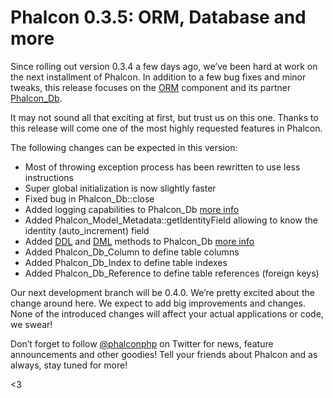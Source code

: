 <!--
slug: phalcon-0-3-5-orm-database-and-more
date: Wed May 02 2012 19:01:00 GMT-0400 (EDT)
tags: phalcon, php, programming, frameworks
title: Phalcon 0.3.5: ORM, Database and more
id: 22282490948
link: http://blog.phalconphp.com/post/22282490948/phalcon-0-3-5-orm-database-and-more
raw: {"blog_name":"phalconphp","id":22282490948,"post_url":"http://blog.phalconphp.com/post/22282490948/phalcon-0-3-5-orm-database-and-more","slug":"phalcon-0-3-5-orm-database-and-more","type":"text","date":"2012-05-02 23:01:00 GMT","timestamp":1335999660,"state":"published","format":"html","reblog_key":"dZK2aI5w","tags":["phalcon","php","programming","frameworks"],"short_url":"http://tmblr.co/Z6PumvKm8zH4","highlighted":[],"note_count":0,"source_url":"http://phalconphp.com/download","source_title":"phalconphp.com","title":"Phalcon 0.3.5: ORM, Database and more","body":"<p>Since rolling out version 0.3.4 a few days ago, we’ve been hard at work on the next installment of Phalcon. In addition to a few bug fixes and minor tweaks, this release focuses on the <a href=\"http://phalconphp.com/documentation/models\">ORM</a> component and its partner <a href=\"http://phalconphp.com/documentation/db\">Phalcon_Db</a>.</p>\n<p>It may not sound all that exciting at first, but trust us on this one. Thanks to this release will come one of the most highly requested features in Phalcon. </p>\n<p>The following changes can be expected in this version:</p>\n<ul><li>Most of throwing exception process has been rewritten to use less instructions</li>\n<li>Super global initialization is now slightly faster</li>\n<li>Fixed bug in Phalcon_Db:<span class=\"GRcorrect\" id=\"GRmark_1538ed0efb6be13f17b680c5fd6a41bacca7c068_::0\">:</span>close</li>\n<li>Added logging capabilities to Phalcon_Db <a href=\"http://phalconphp.com/documentation/db#logging\">more info</a></li>\n<li>Added Phalcon_Model_Metadata:<span class=\"GRcorrect\" id=\"GRmark_c71f292951925d6cc103e90c2b7a6293e4588107_::0\">:</span><span class=\"GRcorrect\" id=\"GRmark_c71f292951925d6cc103e90c2b7a6293e4588107_getIdentityField:1\">getIdentityField</span> allowing to know the identity (auto_increment) field</li>\n<li>Added <a href=\"http://en.wikipedia.org/wiki/Data_Definition_Language\">DDL</a> and <a href=\"http://en.wikipedia.org/wiki/Data_Manipulation_Language\">DML</a> methods to Phalcon_Db <a href=\"http://phalconphp.com/documentation/db#altering\">more info</a></li>\n<li>Added Phalcon_Db_Column to define table columns</li>\n<li>Added Phalcon_Db_Index to define table indexes</li>\n<li>Added Phalcon_Db_Reference to define table references (foreign keys)</li>\n</ul><p>Our next development branch will be 0.4.0. We&rsquo;re pretty excited about the change around here. We expect to add big improvements and changes. None of the introduced changes will affect your actual applications or code, we swear!</p>\n<p>Don’t forget to follow <a href=\"https://twitter.com/#/phalconphp\">@phalconphp</a> on Twitter for news, feature announcements and other goodies! Tell your friends about Phalcon and as always, stay tuned for more!</p>\n<p>&lt;3</p>","reblog":{"tree_html":"","comment":"<p>Since rolling out version 0.3.4 a few days ago, we&rsquo;ve been hard at work on the next installment of Phalcon. In addition to a few bug fixes and minor tweaks, this release focuses on the <a href=\"http://phalconphp.com/documentation/models\">ORM</a> component and its partner <a href=\"http://phalconphp.com/documentation/db\">Phalcon_Db</a>.</p>\n<p>It may not sound all that exciting at first, but trust us on this one. Thanks to this release will come one of the most highly requested features in Phalcon.&nbsp;</p>\n<p>The following changes can be expected in this version:</p>\n<ul><li>Most of throwing exception process has been rewritten to use less instructions</li>\n<li>Super global initialization is now slightly faster</li>\n<li>Fixed bug in Phalcon_Db:<span class=\"GRcorrect\" id=\"GRmark_1538ed0efb6be13f17b680c5fd6a41bacca7c068_::0\">:</span>close</li>\n<li>Added logging capabilities to Phalcon_Db <a href=\"http://phalconphp.com/documentation/db#logging\">more info</a></li>\n<li>Added Phalcon_Model_Metadata:<span class=\"GRcorrect\" id=\"GRmark_c71f292951925d6cc103e90c2b7a6293e4588107_::0\">:</span><span class=\"GRcorrect\" id=\"GRmark_c71f292951925d6cc103e90c2b7a6293e4588107_getIdentityField:1\">getIdentityField</span> allowing to know the identity (auto_increment) field</li>\n<li>Added <a href=\"http://en.wikipedia.org/wiki/Data_Definition_Language\">DDL</a> and <a href=\"http://en.wikipedia.org/wiki/Data_Manipulation_Language\">DML</a> methods to Phalcon_Db <a href=\"http://phalconphp.com/documentation/db#altering\">more info</a></li>\n<li>Added Phalcon_Db_Column to define table columns</li>\n<li>Added Phalcon_Db_Index to define table indexes</li>\n<li>Added Phalcon_Db_Reference to define table references (foreign keys)</li>\n</ul><p>Our next development branch will be 0.4.0. We&rsquo;re pretty excited about the change around here. We expect to add big improvements and changes. None of the introduced changes will affect your actual applications or code, we swear!</p>\n<p>Don&rsquo;t forget to follow <a href=\"https://twitter.com/#/phalconphp\">@phalconphp</a> on Twitter for news, feature announcements and other goodies! Tell your friends about Phalcon and as always, stay tuned for more!</p>\n<p>&lt;3</p>"},"trail":[{"blog":{"name":"phalconphp","theme":{"header_full_width":1117,"header_full_height":426,"header_focus_width":758,"header_focus_height":426,"avatar_shape":"square","background_color":"#FAFAFA","body_font":"Helvetica Neue","header_bounds":"0,937,426,179","header_image":"http://static.tumblr.com/be2b0380984b972b47699d457f4c0ffb/ivjir8a/815nn0qo7/tumblr_static_28z87js742xwowwo0kco04ogs.jpg","header_image_focused":"http://static.tumblr.com/be2b0380984b972b47699d457f4c0ffb/ivjir8a/laHnn0qo9/tumblr_static_tumblr_static_28z87js742xwowwo0kco04ogs_focused_v3.jpg","header_image_scaled":"http://static.tumblr.com/be2b0380984b972b47699d457f4c0ffb/ivjir8a/815nn0qo7/tumblr_static_28z87js742xwowwo0kco04ogs_2048_v2.jpg","header_stretch":true,"link_color":"#529ECC","show_avatar":true,"show_description":true,"show_header_image":true,"show_title":true,"title_color":"#444444","title_font":"Gibson","title_font_weight":"bold"}},"post":{"id":"22282490948"},"content":"<p>Since rolling out version 0.3.4 a few days ago, we’ve been hard at work on the next installment of Phalcon. In addition to a few bug fixes and minor tweaks, this release focuses on the <a href=\"http://phalconphp.com/documentation/models\">ORM</a> component and its partner <a href=\"http://phalconphp.com/documentation/db\">Phalcon_Db</a>.</p>\n<p>It may not sound all that exciting at first, but trust us on this one. Thanks to this release will come one of the most highly requested features in Phalcon. </p>\n<p>The following changes can be expected in this version:</p>\n<ul><li>Most of throwing exception process has been rewritten to use less instructions</li>\n<li>Super global initialization is now slightly faster</li>\n<li>Fixed bug in Phalcon_Db:<span class=\"GRcorrect\" id=\"GRmark_1538ed0efb6be13f17b680c5fd6a41bacca7c068_::0\">:</span>close</li>\n<li>Added logging capabilities to Phalcon_Db <a href=\"http://phalconphp.com/documentation/db#logging\">more info</a></li>\n<li>Added Phalcon_Model_Metadata:<span class=\"GRcorrect\" id=\"GRmark_c71f292951925d6cc103e90c2b7a6293e4588107_::0\">:</span><span class=\"GRcorrect\" id=\"GRmark_c71f292951925d6cc103e90c2b7a6293e4588107_getIdentityField:1\">getIdentityField</span> allowing to know the identity (auto_increment) field</li>\n<li>Added <a href=\"http://en.wikipedia.org/wiki/Data_Definition_Language\">DDL</a> and <a href=\"http://en.wikipedia.org/wiki/Data_Manipulation_Language\">DML</a> methods to Phalcon_Db <a href=\"http://phalconphp.com/documentation/db#altering\">more info</a></li>\n<li>Added Phalcon_Db_Column to define table columns</li>\n<li>Added Phalcon_Db_Index to define table indexes</li>\n<li>Added Phalcon_Db_Reference to define table references (foreign keys)</li>\n</ul><p>Our next development branch will be 0.4.0. We’re pretty excited about the change around here. We expect to add big improvements and changes. None of the introduced changes will affect your actual applications or code, we swear!</p>\n<p>Don’t forget to follow <a href=\"https://twitter.com/#/phalconphp\">@phalconphp</a> on Twitter for news, feature announcements and other goodies! Tell your friends about Phalcon and as always, stay tuned for more!</p>\n<p><3</p>","content_raw":"<p>Since rolling out version 0.3.4 a few days ago, we&rsquo;ve been hard at work on the next installment of Phalcon. In addition to a few bug fixes and minor tweaks, this release focuses on the <a href=\"http://phalconphp.com/documentation/models\">ORM</a> component and its partner <a href=\"http://phalconphp.com/documentation/db\">Phalcon_Db</a>.</p>\r\n<p>It may not sound all that exciting at first, but trust us on this one. Thanks to this release will come one of the most highly requested features in Phalcon.&nbsp;</p>\r\n<p>The following changes can be expected in this version:</p>\r\n<ul><li>Most of throwing exception process has been rewritten to use less instructions</li>\r\n<li>Super global initialization is now slightly faster</li>\r\n<li>Fixed bug in Phalcon_Db:<span class=\"GRcorrect\" id=\"GRmark_1538ed0efb6be13f17b680c5fd6a41bacca7c068_::0\">:</span>close</li>\r\n<li>Added logging capabilities to Phalcon_Db <a href=\"http://phalconphp.com/documentation/db#logging\">more info</a></li>\r\n<li>Added Phalcon_Model_Metadata:<span class=\"GRcorrect\" id=\"GRmark_c71f292951925d6cc103e90c2b7a6293e4588107_::0\">:</span><span class=\"GRcorrect\" id=\"GRmark_c71f292951925d6cc103e90c2b7a6293e4588107_getIdentityField:1\">getIdentityField</span> allowing to know the identity (auto_increment) field</li>\r\n<li>Added <a href=\"http://en.wikipedia.org/wiki/Data_Definition_Language\">DDL</a> and <a href=\"http://en.wikipedia.org/wiki/Data_Manipulation_Language\">DML</a> methods to Phalcon_Db <a href=\"http://phalconphp.com/documentation/db#altering\">more info</a></li>\r\n<li>Added Phalcon_Db_Column to define table columns</li>\r\n<li>Added Phalcon_Db_Index to define table indexes</li>\r\n<li>Added Phalcon_Db_Reference to define table references (foreign keys)</li>\r\n</ul><p>Our next development branch will be 0.4.0. We're pretty excited about the change around here. We expect to add big improvements and changes. None of the introduced changes will affect your actual applications or code, we swear!</p>\r\n<p>Don&rsquo;t forget to follow <a href=\"https://twitter.com/#/phalconphp\">@phalconphp</a> on Twitter for news, feature announcements and other goodies! Tell your friends about Phalcon and as always, stay tuned for more!</p>\r\n<p>&lt;3</p>","is_current_item":true,"is_root_item":true}]}
publish: 2012-05-02
-->


Phalcon 0.3.5: ORM, Database and more
=====================================

Since rolling out version 0.3.4 a few days ago, we’ve been hard at work
on the next installment of Phalcon. In addition to a few bug fixes and
minor tweaks, this release focuses on the
[ORM](http://phalconphp.com/documentation/models) component and its
partner [Phalcon\_Db](http://phalconphp.com/documentation/db).

It may not sound all that exciting at first, but trust us on this one.
Thanks to this release will come one of the most highly requested
features in Phalcon. 

The following changes can be expected in this version:

-   Most of throwing exception process has been rewritten to use less
    instructions
-   Super global initialization is now slightly faster
-   Fixed bug in Phalcon\_Db::close
-   Added logging capabilities to Phalcon\_Db [more
    info](http://phalconphp.com/documentation/db#logging)
-   Added Phalcon\_Model\_Metadata::getIdentityField allowing to know
    the identity (auto\_increment) field
-   Added [DDL](http://en.wikipedia.org/wiki/Data_Definition_Language)
    and [DML](http://en.wikipedia.org/wiki/Data_Manipulation_Language)
    methods to Phalcon\_Db [more
    info](http://phalconphp.com/documentation/db#altering)
-   Added Phalcon\_Db\_Column to define table columns
-   Added Phalcon\_Db\_Index to define table indexes
-   Added Phalcon\_Db\_Reference to define table references (foreign
    keys)

Our next development branch will be 0.4.0. We’re pretty excited about
the change around here. We expect to add big improvements and changes.
None of the introduced changes will affect your actual applications or
code, we swear!

Don’t forget to follow [@phalconphp](https://twitter.com/#/phalconphp)
on Twitter for news, feature announcements and other goodies! Tell your
friends about Phalcon and as always, stay tuned for more!

\<3

